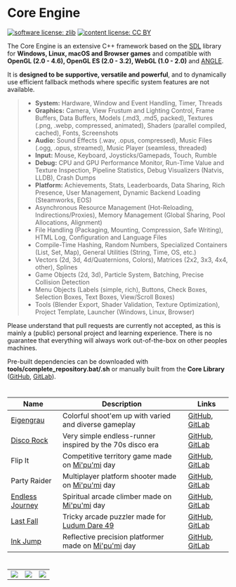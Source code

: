 # Core Engine

[![software license: zlib](material/readme/badge_license_software.svg)](LICENSE.txt)
[![content license: CC BY](material/readme/badge_license_content.svg)](https://creativecommons.org/licenses/by/4.0/)

The Core Engine is an extensive C++ framework based on the [SDL](https://libsdl.org/) library for **Windows, Linux, macOS and Browser games** and compatible with **OpenGL (2.0 - 4.6), OpenGL ES (2.0 - 3.2), WebGL (1.0 - 2.0)** and [ANGLE](https://angleproject.org/).

It is **designed to be supportive, versatile and powerful**, and to dynamically use efficient fallback methods where specific system features are not available.

> - **System:** Hardware, Window and Event Handling, Timer, Threads
> - **Graphics:** Camera, View Frustum and Lighting Control, Frame Buffers, Data Buffers, Models (.md3, .md5, packed), Textures (.png, .webp, compressed, animated), Shaders (parallel compiled, cached), Fonts, Screenshots
> - **Audio:** Sound Effects (.wav, .opus, compressed), Music Files (.ogg, .opus, streamed), Music Player (seamless, threaded)
> - **Input:** Mouse, Keyboard, Joysticks/Gamepads, Touch, Rumble
> - **Debug:** CPU and GPU Performance Monitor, Run-Time Value and Texture Inspection, Pipeline Statistics, Debug Visualizers (Natvis, LLDB), Crash Dumps
> - **Platform:** Achievements, Stats, Leaderboards, Data Sharing, Rich Presence, User Management, Dynamic Backend Loading (Steamworks, EOS)
> - Asynchronous Resource Management (Hot-Reloading, Indirections/Proxies), Memory Management (Global Sharing, Pool Allocations, Alignment)
> - File Handling (Packaging, Mounting, Compression, Safe Writing), HTML Log, Configuration and Language Files
> - Compile-Time Hashing, Random Numbers, Specialized Containers (List, Set, Map), General Utilities (String, Time, OS, etc.)
> - Vectors (2d, 3d, 4d/Quaternions, Colors), Matrices (2x2, 3x3, 4x4, other), Splines
> - Game Objects (2d, 3d), Particle System, Batching, Precise Collision Detection
> - Menu Objects (Labels (simple, rich), Buttons, Check Boxes, Selection Boxes, Text Boxes, View/Scroll Boxes)
> - Tools (Blender Export, Shader Validation, Texture Optimization), Project Template, Launcher (Windows, Linux, Browser)

Please understand that pull requests are currently not accepted, as this is mainly a (public) personal project and learning experience. There is no guarantee that everything will always work out-of-the-box on other peoples machines.

Pre-built dependencies can be downloaded with **tools/complete_repository.bat/.sh** or manually built from the **Core Library** ([GitHub](https://github.com/MausGames/core-library), [GitLab](https://gitlab.com/MausGames/core-library)).

#

| Name | Description | Links |
| --- | --- | --- |
| [Eigengrau](https://store.steampowered.com/app/1624320/Eigengrau/) | Colorful shoot'em up with varied and diverse gameplay | [GitHub](https://github.com/MausGames/project-one), [GitLab](https://gitlab.com/MausGames/project-one) |
| [Disco Rock](https://gamejolt.com/games/disco-rock/18996/) | Very simple endless-runner inspired by the 70s disco era | [GitHub](https://github.com/MausGames/disco-rock), [GitLab](https://gitlab.com/MausGames/disco-rock) |
| Flip It | Competitive territory game made on [Mi'pu'mi][1] day | [GitHub](https://github.com/MausGames/flip-it), [GitLab](https://gitlab.com/MausGames/flip-it) |
| Party Raider | Multiplayer platform shooter made on [Mi'pu'mi][1] day | [GitHub](https://github.com/MausGames/party-raider), [GitLab](https://gitlab.com/MausGames/party-raider) |
| [Endless Journey](https://mausgames.itch.io/endless-journey) | Spiritual arcade climber made on [Mi'pu'mi][1] day | [GitHub](https://github.com/MausGames/endless-journey), [GitLab](https://gitlab.com/MausGames/endless-journey) |
| [Last Fall](https://mausgames.itch.io/last-fall) | Tricky arcade puzzler made for [Ludum Dare 49](https://ldjam.com/events/ludum-dare/49/last-fall) | [GitHub](https://github.com/MausGames/last-fall), [GitLab](https://gitlab.com/MausGames/last-fall) |
| [Ink Jump](https://mausgames.itch.io/ink-jump) | Reflective precision platformer made on [Mi'pu'mi][1] day  | [GitHub](https://github.com/MausGames/ink-jump), [GitLab](https://gitlab.com/MausGames/ink-jump) |

#

<table>
    <tr>
        <td><a href="material/screenshots/p1_screen_021.jpg?raw=true"><img src="material/screenshots/p1_screen_021t.jpg"></a></td>
        <td><a href="material/screenshots/laf_screen_006.jpg?raw=true"><img src="material/screenshots/laf_screen_006t.jpg"></a></td>
        <td><a href="material/screenshots/inj_screen_001.jpg?raw=true"><img src="material/screenshots/inj_screen_001t.jpg"></a></td>
    </tr>
</table>

[1]: https://mipumi.com